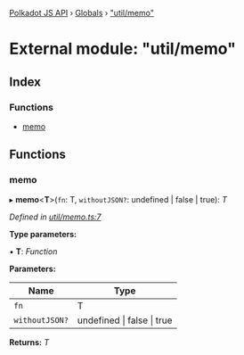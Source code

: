 [Polkadot JS API](../README.md) › [Globals](../globals.md) › ["util/memo"](_util_memo_.md)

# External module: "util/memo"

## Index

### Functions

* [memo](_util_memo_.md#memo)

## Functions

###  memo

▸ **memo**<**T**>(`fn`: T, `withoutJSON?`: undefined | false | true): *T*

*Defined in [util/memo.ts:7](https://github.com/polkadot-js/api/blob/506b042f8c/packages/api-derive/src/util/memo.ts#L7)*

**Type parameters:**

▪ **T**: *Function*

**Parameters:**

Name | Type |
------ | ------ |
`fn` | T |
`withoutJSON?` | undefined &#124; false &#124; true |

**Returns:** *T*
